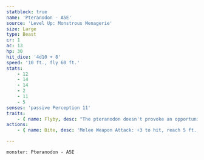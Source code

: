 ```yaml
---
statblock: true
name: 'Pteranodon - A5E'
source: 'Level Up: Monstrous Menagerie'
size: Large
type: Beast
cr: 1
ac: 13
hp: 30
hit_dice: '4d10 + 8'
speed: '10 ft., fly 60 ft.'
stats:
    - 12
    - 14
    - 14
    - 2
    - 11
    - 5
senses: 'passive Perception 11'
traits:
    - { name: Flyby, desc: "The pteranodon doesn't provoke an opportunity attack when it flies out of a creature's reach." }
actions:
    - { name: Bite, desc: 'Melee Weapon Attack: +3 to hit, reach 5 ft., one target. Hit: 5 (1d8 + 1) piercing damage.' }

---
```

```statblock
monster: Pteranodon - A5E
```
